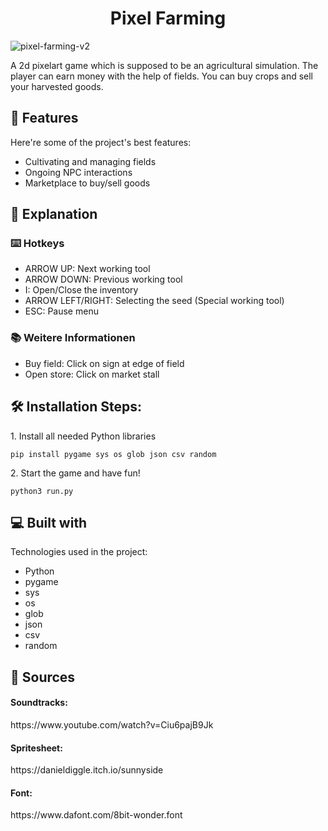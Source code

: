 <h1 align="center" id="title">
  Pixel Farming
</h1>

![pixel-farming-v2](https://socialify.git.ci/NinoKrb/pixel-farming-v2/image?description=1&descriptionEditable=Pixel%20Farming%20-%20Halfyear%20Project&font=Inter&language=1&owner=1&pattern=Solid&stargazers=1&theme=Dark)

<p id="description">
  A 2d pixelart game which is supposed to be an agricultural simulation. The player can earn money with the help of fields. You can buy crops and sell your harvested goods.
</p>

  
<h2>🧐 Features</h2>

Here're some of the project's best features:

*   Cultivating and managing fields
*   Ongoing NPC interactions
*   Marketplace to buy/sell goods

<h2>📖 Explanation</h2>

<h3>⌨️ Hotkeys</h3>

*   ARROW UP: Next working tool
*   ARROW DOWN: Previous working tool
*   I: Open/Close the inventory
*   ARROW LEFT/RIGHT: Selecting the seed (Special working tool)
*   ESC: Pause menu


<h3>📚 Weitere Informationen</h3>

*   Buy field: Click on sign at edge of field
*   Open store: Click on market stall


<h2>🛠️ Installation Steps:</h2>

<p>1. Install all needed Python libraries</p>

```
pip install pygame sys os glob json csv random
```

<p>2. Start the game and have fun!</p>

```
python3 run.py
```

  
  
<h2>💻 Built with</h2>

Technologies used in the project:

*   Python
*   pygame
*   sys
*   os
*   glob
*   json
*   csv
*   random

<h2>📜 Sources</h2>

<h4> Soundtracks: </h4>
https://www.youtube.com/watch?v=Ciu6pajB9Jk

<h4> Spritesheet: </h4>
https://danieldiggle.itch.io/sunnyside

<h4> Font: </h4>
https://www.dafont.com/8bit-wonder.font


